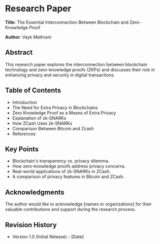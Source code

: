 # Research Paper 

**Title**: The Essential Interconnection Between Blockchain and Zero-Knowledge Proof

**Author**: Vayk Mathrani

## Abstract
This research paper explores the interconnection between blockchain technology and zero-knowledge proofs (ZKPs) and discusses their role in enhancing privacy and security in digital transactions.

## Table of Contents
- Introduction
- The Need for Extra Privacy in Blockchains
- Zero Knowledge Proof as a Means of Extra Privacy
- Explanation of zk-SNARKs
- How ZCash Uses zk-SNARKs
- Comparison Between Bitcoin and Zcash
- References

## Key Points
- Blockchain's transparency vs. privacy dilemma.
- How zero-knowledge proofs address privacy concerns.
- Real-world applications of zk-SNARKs in ZCash.
- A comparison of privacy features in Bitcoin and ZCash.

## Acknowledgments
The author would like to acknowledge [names or organizations] for their valuable contributions and support during the research process.

## Revision History
- Version 1.0 (Initial Release) - [Date]
